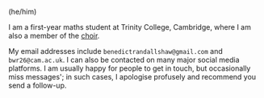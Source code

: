 (he/him)

I am a first-year maths student at Trinity College, Cambridge, where I am also a member of the [choir](http://trinitycollegechoir.com).

My email addresses include `benedictrandallshaw@gmail.com` and `bwr26@cam.ac.uk`. I can also be contacted on many major social media platforms. I am usually happy for people to get in touch, but occasionally miss messages'; in such cases, I apologise profusely and recommend you send a follow-up.

